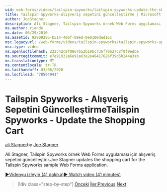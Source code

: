 ```yaml
---
uid: web-forms/videos/tailspin-spyworks/tailspin-spyworks-update-the-shopping-cart
title: Tailspin Spyworks-alışveriş sepetini güncelleştirme | Microsoft Docs
author: JoeStagner
description: Ali Stagner, Tailspin Spyworks örnek Web Forms uygulaması için alışveriş sepetini güncelleştirir.
ms.author: riande
ms.date: 06/29/2010
ms.assetid: 92909295-b514-486f-b9ed-0e0100ded16c
msc.legacyurl: /web-forms/videos/tailspin-spyworks/tailspin-spyworks-update-the-shopping-cart
msc.type: video
ms.openlocfilehash: 232c42c8f0867b52b10bc736f70b27c2f0f9edbe
ms.sourcegitcommit: e7e91932a6e91a63e2e46417626f39d6b244a3ab
ms.translationtype: MT
ms.contentlocale: tr-TR
ms.lasthandoff: 03/06/2020
ms.locfileid: "78564941"
---
```

# <a name="tailspin-spyworks---update-the-shopping-cart"></a><span data-ttu-id="f5998-103">Tailspin Spyworks - Alışveriş Sepetini Güncelleştirme</span><span class="sxs-lookup"><span data-stu-id="f5998-103">Tailspin Spyworks - Update the Shopping Cart</span></span>

<span data-ttu-id="f5998-104">[ali Stagner](https://github.com/JoeStagner)</span><span class="sxs-lookup"><span data-stu-id="f5998-104">by [Joe Stagner](https://github.com/JoeStagner)</span></span>

<span data-ttu-id="f5998-105">Ali Stagner, Tailspin Spyworks örnek Web Forms uygulaması için alışveriş sepetini güncelleştirir.</span><span class="sxs-lookup"><span data-stu-id="f5998-105">Joe Stagner updates the shopping cart for the Tailspin Spyworks sample Web Forms application.</span></span>

[<span data-ttu-id="f5998-106">&#9654;Videoyu izleyin (41 dakika)</span><span class="sxs-lookup"><span data-stu-id="f5998-106">&#9654; Watch video (41 minutes)</span></span>](https://channel9.msdn.com/Blogs/ASP-NET-Site-Videos/tailspin-spyworks-update-the-shopping-cart)

> [!div class="step-by-step"]
> <span data-ttu-id="f5998-107">[Önceki](tailspin-spyworks-display-shopping-cart.md)
> [İleri](tailspin-spyworks-migrate-the-shopping-cart.md)</span><span class="sxs-lookup"><span data-stu-id="f5998-107">[Previous](tailspin-spyworks-display-shopping-cart.md)
[Next](tailspin-spyworks-migrate-the-shopping-cart.md)</span></span>
